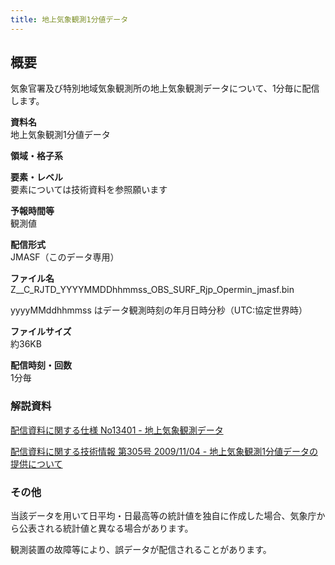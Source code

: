 ```yaml
---
title: 地上気象観測1分値データ
---
```


## 概要
気象官署及び特別地域気象観測所の地上気象観測データについて、1分毎に配信します。


**資料名** <br/>
地上気象観測1分値データ

**領域・格子系** <br/>


**要素・レベル** <br/>
要素については技術資料を参照願います

**予報時間等** <br/>
観測値

**配信形式** <br/>
JMASF（このデータ専用）

**ファイル名** <br/>
Z__C_RJTD_YYYYMMDDhhmmss_OBS_SURF_Rjp_Opermin_jmasf.bin

yyyyMMddhhmmss はデータ観測時刻の年月日時分秒（UTC:協定世界時） 

**ファイルサイズ** <br/>
約36KB

**配信時刻・回数** <br/>
1分毎

### 解説資料
[配信資料に関する仕様 No13401 - 地上気象観測データ](https://www.data.jma.go.jp/suishin/shiyou/pdf/no13401)


[配信資料に関する技術情報 第305号 2009/11/04 - 地上気象観測1分値データの提供について](https://dmdata.jp/docs/jma/technical/305.pdf)


### その他
当該データを用いて日平均・日最高等の統計値を独自に作成した場合、気象庁から公表される統計値と異なる場合があります。

観測装置の故障等により、誤データが配信されることがあります。
